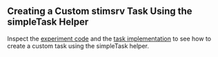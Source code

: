 ## Creating a Custom stimsrv Task Using the simpleTask Helper

Inspect the [experiment code](./experiment-custom-simple-task.js) and the [task implementation](./customSimpleTask.js) to see how to create a custom task using the simpleTask helper.

